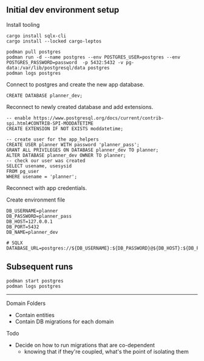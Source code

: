 ## Initial dev environment setup

Install tooling

```shell
cargo install sqlx-cli
cargo install --locked cargo-leptos
```

```shell
podman pull postgres
podman run -d --name postgres --env POSTGRES_USER=postgres --env POSTGRES_PASSWORD=password  -p 5432:5432 -v pg-data:/var/lib/postgresql/data postgres
podman logs postgres
```

Connect to postgres and create the new app database.

```postgresql
CREATE DATABASE planner_dev;
```

Reconnect to newly created database and add extensions.

```postgresql
-- enable https://www.postgresql.org/docs/current/contrib-spi.html#CONTRIB-SPI-MODDATETIME
CREATE EXTENSION IF NOT EXISTS moddatetime;
```

```postgresql
-- create user for the app_helpers
CREATE USER planner WITH password 'planner_pass';
GRANT ALL PRIVILEGES ON DATABASE planner_dev TO planner;
ALTER DATABASE planner_dev OWNER TO planner;
-- check our user was created
SELECT usename, usesysid
FROM pg_user
WHERE usename = 'planner';
```

Reconnect with app credentials.

Create environment file

```text
DB_USERNAME=planner
DB_PASSWORD=planner_pass
DB_HOST=127.0.0.1
DB_PORT=5432
DB_NAME=planner_dev

# SQLX
DATABASE_URL=postgres://${DB_USERNAME}:${DB_PASSWORD}@${DB_HOST}:${DB_PORT}/${DB_NAME}
```

## Subsequent runs

```shell
podman start postgres
podman logs postgres
```

---

Domain Folders

- Contain entities
- Contain DB migrations for each domain

Todo

- Decide on how to run migrations that are co-dependent
    - knowing that if they're coupled, what's the point of isolating them
